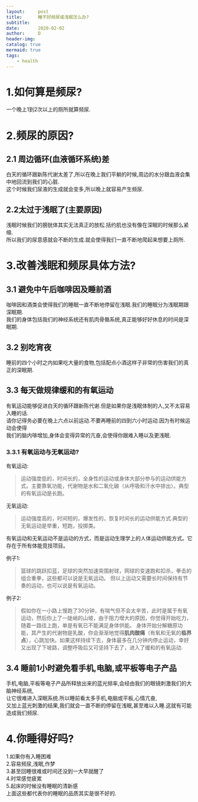 ```yaml
---
layout:     post
title:      睡不好频尿或浅眠怎么办?
subtitle:   
date:       2020-02-02
author:     D
header-img: 
catalog: true
mermaid: true
tags:
    - health
---
```

# 1.如何算是频尿?
一个晚上1到2次以上的厕所就算频尿.

# 2.频尿的原因?
## 2.1 周边循环(血液循环系统)差
白天的循环跟新陈代谢太差了,所以在晚上我们平躺的时候,周边的水分跟血液会集中地回流到我们的心脏.<br>
这个时候我们尿液的生成就会变多,所以晚上就容易产生频尿.<br>

## 2.2太过于浅眠了(主要原因)
浅眠时候我们的膀胱体其实无法真正的放松.括约肌也没有像在深眠的时候那么紧缩.<br>
所以我们的尿意感就会不断的生成.就会使得我们一直不断地爬起来想要上厕所.<br>

# 3.改善浅眠和频尿具体方法?
## 3.1 避免中午后咖啡因及睡前酒
咖啡因和酒类会使得我们的睡眠一直不断地停留在浅眠.我们的睡眠分为浅眠期跟深眠期.<br>
我们的身体包括我们的神经系统还有肌肉骨骼系统,真正能够好好休息的时间是深眠期.<br>

## 3.2 别吃宵夜
睡前的四个小时之内如果吃大量的食物,包括配点小酒这样子非常的伤害我们的真正的深眠期.<br>

## 3.3 每天做规律缓和的有氧运动
有氧运动能够促进白天的循环跟新陈代谢.但是如果你是浅眠体制的人,又不太容易入睡的话.<br>
请你记得务必要在晚上六点以前运动.不要再睡前的四到六小时运动.因为有时候运动会使得<br>
我们的脑内啡增加,身体会变得异常的亢奋,会使得你跟难入睡以及更浅眠.<br>

### 3.3.1 有氧运动与无氧运动?
有氧运动:
>运动强度低的，时间长的，全身性的运动或身体大部分参与的运动供能方式。主要靠氧功能，代谢物是水和二氧化碳（从呼吸和汗水中排出）。典型的有氧运动是长跑。

无氧运动:
>运动强度高的，时间短的，爆发性的，恢复时间长的运动供能方式.典型的无氧运动是举重，短跑，投掷类。

有氧运动和无氧运动不是运动的方式，而是运动生理学上的人体运动供能方式。它存在于所有体能竞技项目。

例子1:
>篮球的跳跃扣蓝，足球的突然加速突围射球，网球的变速跑和扣杀，拳击的组合重拳，这些都可以说是无氧运动。
但以上运动又需要长时间保持有节奏的运动，也可以说是有氧运动。

例子2:
>假如你在一小路上慢跑了30分钟，有喘气但不会太辛苦，此时是属于有氧运动，然后你上了一陡峭的山坡，由于阻力增大的原因，你觉得开始吃力，随着一路往上跑，单是有氧已不能满足身体供能。 身体开始分解糖原功能，其产生的代谢物是乳酸，你会渐渐地觉得**肌肉酸痛**（有氧和无氧的**临界点**），心跳加快。如果这样持续下去，身体最多在几分钟内停止运动，幸好又出现了下坡路，调整呼吸后又可坚持下去了，进入了缓和的有氧运动.

## 3.4 睡前1小时避免看手机,电脑,或平板等电子产品
手机,电脑,平板等电子产品所释放出来的蓝光频率,会经由我们的眼镜刺激我们的大脑神经系统,<br>
让它很难进入深眠系统.所以睡前看太多手机,电脑或平板,心情亢奋,<br>
又加上蓝光刺激的结果,我们就会一直不断的停留在浅眠,甚至难以入睡.这就有可能造成我们频尿.<br>

# 4.你睡得好吗?
1.如果你有入睡困难<br>
2.容易频尿,浅眠,作梦<br>
3.甚至回睡很难或时间还没到一大早就醒了<br>
4.时常感觉疲累<br>
5.起床的时候没有睡眠的清新感<br>
上面这些都代表你的睡眠的品质其实是很不好的.<br>
